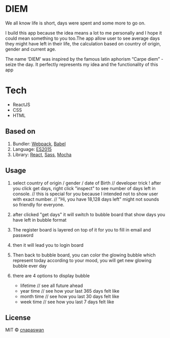 # DIEM

We all know life is short, days were spent and some more to go on. 

I build this app because the idea means a lot to me personally and I hope it could mean something to you too.The app allow user to see average days they might have left in their life, the calculation based on country of origin, gender and current age. 

The name ‘DIEM’ was inspired by the famous latin aphorism “Carpe diem” - seize the day. It perfectly represents my idea and the functionality of this app

# Tech

- ReactJS
- CSS
- HTML

## Based on

1. Bundler: [Webpack](http://webpack.github.io/docs/), [Babel](https://babeljs.io)
2. Language: [ES2015](https://babeljs.io/docs/learn-es2015/)
3. Library: [React](https://reactjs.org/), [Sass](http://sass-lang.com/), [Mocha](https://mochajs.org)

## Usage

1. select country of origin / gender / date of Birth
// developer trick ! after you click get days, right click "inspect" to see number of days left in console.
// this is special for you because I intended not to show user with exact number.
// "Hi, you have 18,128 days left" might not sounds so friendly for everyone.

2. after clicked "get days" it will switch to bubble board that show days you have left in bubble format

3. The register board is layered on top of it for you to fill in email and password

4. then it will lead you to login board

5. Then back to bubble board, you can color the glowing bubble which represent today according to your mood, you will get new glowing bubble ever day

6. there are 4 options to display bubble
    - lifetime // see all future ahead
    - year time // see how your last 365 days felt like 
    - month time // see how you last 30 days felt like
    - week time // see how you last 7 days felt like
    

## License

MIT © [cnapaswan](https://github.com/cnapaswan)